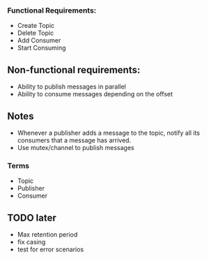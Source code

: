 ### Functional Requirements:
- Create Topic
- Delete Topic
- Add Consumer
- Start Consuming

## Non-functional requirements:
- Ability to publish messages in parallel
- Ability to consume messages depending on the offset

## Notes
- Whenever a publisher adds a message to the topic, notify all its consumers that a message has arrived.
- Use mutex/channel to publish messages

### Terms
- Topic
- Publisher
- Consumer

## TODO later
- Max retention period
- fix casing
- test for error scenarios
